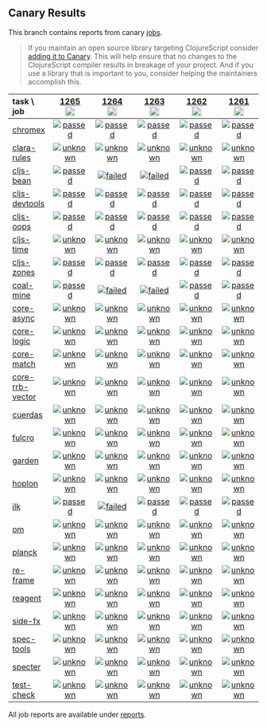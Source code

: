 ## Canary Results

This branch contains reports from canary [jobs](https://github.com/cljs-oss/canary/tree/jobs).

> If you maintain an open source library targeting ClojureScript consider [adding it to Canary](https://github.com/cljs-oss/canary/tree/master#how-to-participate). This will help ensure that no changes to the ClojureScript compiler results in breakage of your project. And if you use a library that is important to you, consider helping the maintainers accomplish this.

[//]: # (begin_overview_table)

| task \ job | <a href="reports/2020/01/25/job-001265-1.10.605-6ab76973" title="job #1265&#xA;&#xA;job&#xA;&#xA;requested by BinaryAge Bot (@babot) on 2020-01-25T11:01:56Z">1265<br/><img width=20 height=20 src="https://avatars0.githubusercontent.com/u/1476765?v=4&s=60"></a> | <a href="reports/2020/01/24/job-001264-1.10.605-6ab76973" title="job #1264&#xA;&#xA;job&#xA;&#xA;requested by BinaryAge Bot (@babot) on 2020-01-24T11:01:53Z">1264<br/><img width=20 height=20 src="https://avatars0.githubusercontent.com/u/1476765?v=4&s=60"></a> | <a href="reports/2020/01/23/job-001263-1.10.604-6583407e" title="job #1263&#xA;&#xA;job&#xA;&#xA;requested by BinaryAge Bot (@babot) on 2020-01-23T11:02:19Z">1263<br/><img width=20 height=20 src="https://avatars0.githubusercontent.com/u/1476765?v=4&s=60"></a> | <a href="reports/2020/01/22/job-001262-1.10.599-79c1e828" title="job #1262&#xA;&#xA;job&#xA;&#xA;requested by BinaryAge Bot (@babot) on 2020-01-22T11:02:18Z">1262<br/><img width=20 height=20 src="https://avatars0.githubusercontent.com/u/1476765?v=4&s=60"></a> | <a href="reports/2020/01/21/job-001261-1.10.599-79c1e828" title="job #1261&#xA;&#xA;job&#xA;&#xA;requested by BinaryAge Bot (@babot) on 2020-01-21T11:01:52Z">1261<br/><img width=20 height=20 src="https://avatars0.githubusercontent.com/u/1476765?v=4&s=60"></a> | <a href="reports/2020/01/20/job-001260-1.10.599-79c1e828" title="job #1260&#xA;&#xA;job&#xA;&#xA;requested by BinaryAge Bot (@babot) on 2020-01-20T11:02:22Z">1260<br/><img width=20 height=20 src="https://avatars0.githubusercontent.com/u/1476765?v=4&s=60"></a> | <a href="reports/2020/01/19/job-001259-1.10.599-79c1e828" title="job #1259&#xA;&#xA;job&#xA;&#xA;requested by BinaryAge Bot (@babot) on 2020-01-19T11:02:18Z">1259<br/><img width=20 height=20 src="https://avatars0.githubusercontent.com/u/1476765?v=4&s=60"></a> | <a href="reports/2020/01/18/job-001258-1.10.599-79c1e828" title="job #1258&#xA;&#xA;job&#xA;&#xA;requested by BinaryAge Bot (@babot) on 2020-01-18T11:02:10Z">1258<br/><img width=20 height=20 src="https://avatars0.githubusercontent.com/u/1476765?v=4&s=60"></a> | <a href="reports/2020/01/17/job-001257-1.10.599-79c1e828" title="job #1257&#xA;&#xA;job&#xA;&#xA;requested by BinaryAge Bot (@babot) on 2020-01-17T11:02:07Z">1257<br/><img width=20 height=20 src="https://avatars0.githubusercontent.com/u/1476765?v=4&s=60"></a> | <a href="reports/2020/01/16/job-001256-1.10.599-79c1e828" title="job #1256&#xA;&#xA;job&#xA;&#xA;requested by BinaryAge Bot (@babot) on 2020-01-16T11:02:09Z">1256<br/><img width=20 height=20 src="https://avatars0.githubusercontent.com/u/1476765?v=4&s=60"></a> |
| :--- | :---: | :---: | :---: | :---: | :---: | :---: | :---: | :---: | :---: | :---: |
| [chromex](https://github.com/binaryage/chromex) | <a href="reports/2020/01/25/job-001265-1.10.605-6ab76973#-chromex"><img title="passed" src="http://box.binaryage.com/s-passed.svg"><a> | <a href="reports/2020/01/24/job-001264-1.10.605-6ab76973#-chromex"><img title="passed" src="http://box.binaryage.com/s-passed.svg"><a> | <a href="reports/2020/01/23/job-001263-1.10.604-6583407e#-chromex"><img title="passed" src="http://box.binaryage.com/s-passed.svg"><a> | <a href="reports/2020/01/22/job-001262-1.10.599-79c1e828#-chromex"><img title="passed" src="http://box.binaryage.com/s-passed.svg"><a> | <a href="reports/2020/01/21/job-001261-1.10.599-79c1e828#-chromex"><img title="passed" src="http://box.binaryage.com/s-passed.svg"><a> | <a href="reports/2020/01/20/job-001260-1.10.599-79c1e828#-chromex"><img title="passed" src="http://box.binaryage.com/s-passed.svg"><a> | <a href="reports/2020/01/19/job-001259-1.10.599-79c1e828#-chromex"><img title="passed" src="http://box.binaryage.com/s-passed.svg"><a> | <a href="reports/2020/01/18/job-001258-1.10.599-79c1e828#-chromex"><img title="passed" src="http://box.binaryage.com/s-passed.svg"><a> | <a href="reports/2020/01/17/job-001257-1.10.599-79c1e828#-chromex"><img title="passed" src="http://box.binaryage.com/s-passed.svg"><a> | <a href="reports/2020/01/16/job-001256-1.10.599-79c1e828#-chromex"><img title="passed" src="http://box.binaryage.com/s-passed.svg"><a> |
| [clara-rules](https://github.com/cerner/clara-rules) | <a href="reports/2020/01/25/job-001265-1.10.605-6ab76973#-clara-rules"><img title="unknown" src="http://box.binaryage.com/s-unknown.svg"><a> | <a href="reports/2020/01/24/job-001264-1.10.605-6ab76973#-clara-rules"><img title="unknown" src="http://box.binaryage.com/s-unknown.svg"><a> | <a href="reports/2020/01/23/job-001263-1.10.604-6583407e#-clara-rules"><img title="unknown" src="http://box.binaryage.com/s-unknown.svg"><a> | <a href="reports/2020/01/22/job-001262-1.10.599-79c1e828#-clara-rules"><img title="unknown" src="http://box.binaryage.com/s-unknown.svg"><a> | <a href="reports/2020/01/21/job-001261-1.10.599-79c1e828#-clara-rules"><img title="unknown" src="http://box.binaryage.com/s-unknown.svg"><a> | <a href="reports/2020/01/20/job-001260-1.10.599-79c1e828#-clara-rules"><img title="unknown" src="http://box.binaryage.com/s-unknown.svg"><a> | <a href="reports/2020/01/19/job-001259-1.10.599-79c1e828#-clara-rules"><img title="unknown" src="http://box.binaryage.com/s-unknown.svg"><a> | <a href="reports/2020/01/18/job-001258-1.10.599-79c1e828#-clara-rules"><img title="unknown" src="http://box.binaryage.com/s-unknown.svg"><a> | <a href="reports/2020/01/17/job-001257-1.10.599-79c1e828#-clara-rules"><img title="unknown" src="http://box.binaryage.com/s-unknown.svg"><a> | <a href="reports/2020/01/16/job-001256-1.10.599-79c1e828#-clara-rules"><img title="unknown" src="http://box.binaryage.com/s-unknown.svg"><a> |
| [cljs-bean](https://github.com/mfikes/cljs-bean) | <a href="reports/2020/01/25/job-001265-1.10.605-6ab76973#-cljs-bean"><img title="passed" src="http://box.binaryage.com/s-passed.svg"><a> | <a href="reports/2020/01/24/job-001264-1.10.605-6ab76973#-cljs-bean"><img title="failed" src="http://box.binaryage.com/s-failed.svg"><a> | <a href="reports/2020/01/23/job-001263-1.10.604-6583407e#-cljs-bean"><img title="failed" src="http://box.binaryage.com/s-failed.svg"><a> | <a href="reports/2020/01/22/job-001262-1.10.599-79c1e828#-cljs-bean"><img title="passed" src="http://box.binaryage.com/s-passed.svg"><a> | <a href="reports/2020/01/21/job-001261-1.10.599-79c1e828#-cljs-bean"><img title="passed" src="http://box.binaryage.com/s-passed.svg"><a> | <a href="reports/2020/01/20/job-001260-1.10.599-79c1e828#-cljs-bean"><img title="failed" src="http://box.binaryage.com/s-failed.svg"><a> | <a href="reports/2020/01/19/job-001259-1.10.599-79c1e828#-cljs-bean"><img title="passed" src="http://box.binaryage.com/s-passed.svg"><a> | <a href="reports/2020/01/18/job-001258-1.10.599-79c1e828#-cljs-bean"><img title="failed" src="http://box.binaryage.com/s-failed.svg"><a> | <a href="reports/2020/01/17/job-001257-1.10.599-79c1e828#-cljs-bean"><img title="passed" src="http://box.binaryage.com/s-passed.svg"><a> | <a href="reports/2020/01/16/job-001256-1.10.599-79c1e828#-cljs-bean"><img title="passed" src="http://box.binaryage.com/s-passed.svg"><a> |
| [cljs-devtools](https://github.com/binaryage/cljs-devtools) | <a href="reports/2020/01/25/job-001265-1.10.605-6ab76973#-cljs-devtools"><img title="passed" src="http://box.binaryage.com/s-passed.svg"><a> | <a href="reports/2020/01/24/job-001264-1.10.605-6ab76973#-cljs-devtools"><img title="passed" src="http://box.binaryage.com/s-passed.svg"><a> | <a href="reports/2020/01/23/job-001263-1.10.604-6583407e#-cljs-devtools"><img title="passed" src="http://box.binaryage.com/s-passed.svg"><a> | <a href="reports/2020/01/22/job-001262-1.10.599-79c1e828#-cljs-devtools"><img title="passed" src="http://box.binaryage.com/s-passed.svg"><a> | <a href="reports/2020/01/21/job-001261-1.10.599-79c1e828#-cljs-devtools"><img title="passed" src="http://box.binaryage.com/s-passed.svg"><a> | <a href="reports/2020/01/20/job-001260-1.10.599-79c1e828#-cljs-devtools"><img title="passed" src="http://box.binaryage.com/s-passed.svg"><a> | <a href="reports/2020/01/19/job-001259-1.10.599-79c1e828#-cljs-devtools"><img title="passed" src="http://box.binaryage.com/s-passed.svg"><a> | <a href="reports/2020/01/18/job-001258-1.10.599-79c1e828#-cljs-devtools"><img title="passed" src="http://box.binaryage.com/s-passed.svg"><a> | <a href="reports/2020/01/17/job-001257-1.10.599-79c1e828#-cljs-devtools"><img title="passed" src="http://box.binaryage.com/s-passed.svg"><a> | <a href="reports/2020/01/16/job-001256-1.10.599-79c1e828#-cljs-devtools"><img title="passed" src="http://box.binaryage.com/s-passed.svg"><a> |
| [cljs-oops](https://github.com/binaryage/cljs-oops) | <a href="reports/2020/01/25/job-001265-1.10.605-6ab76973#-cljs-oops"><img title="passed" src="http://box.binaryage.com/s-passed.svg"><a> | <a href="reports/2020/01/24/job-001264-1.10.605-6ab76973#-cljs-oops"><img title="passed" src="http://box.binaryage.com/s-passed.svg"><a> | <a href="reports/2020/01/23/job-001263-1.10.604-6583407e#-cljs-oops"><img title="passed" src="http://box.binaryage.com/s-passed.svg"><a> | <a href="reports/2020/01/22/job-001262-1.10.599-79c1e828#-cljs-oops"><img title="passed" src="http://box.binaryage.com/s-passed.svg"><a> | <a href="reports/2020/01/21/job-001261-1.10.599-79c1e828#-cljs-oops"><img title="passed" src="http://box.binaryage.com/s-passed.svg"><a> | <a href="reports/2020/01/20/job-001260-1.10.599-79c1e828#-cljs-oops"><img title="passed" src="http://box.binaryage.com/s-passed.svg"><a> | <a href="reports/2020/01/19/job-001259-1.10.599-79c1e828#-cljs-oops"><img title="passed" src="http://box.binaryage.com/s-passed.svg"><a> | <a href="reports/2020/01/18/job-001258-1.10.599-79c1e828#-cljs-oops"><img title="passed" src="http://box.binaryage.com/s-passed.svg"><a> | <a href="reports/2020/01/17/job-001257-1.10.599-79c1e828#-cljs-oops"><img title="passed" src="http://box.binaryage.com/s-passed.svg"><a> | <a href="reports/2020/01/16/job-001256-1.10.599-79c1e828#-cljs-oops"><img title="passed" src="http://box.binaryage.com/s-passed.svg"><a> |
| [cljs-time](https://github.com/andrewmcveigh/cljs-time) | <a href="reports/2020/01/25/job-001265-1.10.605-6ab76973#-cljs-time"><img title="unknown" src="http://box.binaryage.com/s-unknown.svg"><a> | <a href="reports/2020/01/24/job-001264-1.10.605-6ab76973#-cljs-time"><img title="unknown" src="http://box.binaryage.com/s-unknown.svg"><a> | <a href="reports/2020/01/23/job-001263-1.10.604-6583407e#-cljs-time"><img title="unknown" src="http://box.binaryage.com/s-unknown.svg"><a> | <a href="reports/2020/01/22/job-001262-1.10.599-79c1e828#-cljs-time"><img title="unknown" src="http://box.binaryage.com/s-unknown.svg"><a> | <a href="reports/2020/01/21/job-001261-1.10.599-79c1e828#-cljs-time"><img title="unknown" src="http://box.binaryage.com/s-unknown.svg"><a> | <a href="reports/2020/01/20/job-001260-1.10.599-79c1e828#-cljs-time"><img title="unknown" src="http://box.binaryage.com/s-unknown.svg"><a> | <a href="reports/2020/01/19/job-001259-1.10.599-79c1e828#-cljs-time"><img title="unknown" src="http://box.binaryage.com/s-unknown.svg"><a> | <a href="reports/2020/01/18/job-001258-1.10.599-79c1e828#-cljs-time"><img title="unknown" src="http://box.binaryage.com/s-unknown.svg"><a> | <a href="reports/2020/01/17/job-001257-1.10.599-79c1e828#-cljs-time"><img title="unknown" src="http://box.binaryage.com/s-unknown.svg"><a> | <a href="reports/2020/01/16/job-001256-1.10.599-79c1e828#-cljs-time"><img title="unknown" src="http://box.binaryage.com/s-unknown.svg"><a> |
| [cljs-zones](https://github.com/binaryage/cljs-zones) | <a href="reports/2020/01/25/job-001265-1.10.605-6ab76973#-cljs-zones"><img title="passed" src="http://box.binaryage.com/s-passed.svg"><a> | <a href="reports/2020/01/24/job-001264-1.10.605-6ab76973#-cljs-zones"><img title="passed" src="http://box.binaryage.com/s-passed.svg"><a> | <a href="reports/2020/01/23/job-001263-1.10.604-6583407e#-cljs-zones"><img title="passed" src="http://box.binaryage.com/s-passed.svg"><a> | <a href="reports/2020/01/22/job-001262-1.10.599-79c1e828#-cljs-zones"><img title="passed" src="http://box.binaryage.com/s-passed.svg"><a> | <a href="reports/2020/01/21/job-001261-1.10.599-79c1e828#-cljs-zones"><img title="passed" src="http://box.binaryage.com/s-passed.svg"><a> | <a href="reports/2020/01/20/job-001260-1.10.599-79c1e828#-cljs-zones"><img title="passed" src="http://box.binaryage.com/s-passed.svg"><a> | <a href="reports/2020/01/19/job-001259-1.10.599-79c1e828#-cljs-zones"><img title="passed" src="http://box.binaryage.com/s-passed.svg"><a> | <a href="reports/2020/01/18/job-001258-1.10.599-79c1e828#-cljs-zones"><img title="failed" src="http://box.binaryage.com/s-failed.svg"><a> | <a href="reports/2020/01/17/job-001257-1.10.599-79c1e828#-cljs-zones"><img title="passed" src="http://box.binaryage.com/s-passed.svg"><a> | <a href="reports/2020/01/16/job-001256-1.10.599-79c1e828#-cljs-zones"><img title="passed" src="http://box.binaryage.com/s-passed.svg"><a> |
| [coal-mine](https://github.com/mfikes/coal-mine) | <a href="reports/2020/01/25/job-001265-1.10.605-6ab76973#-coal-mine"><img title="passed" src="http://box.binaryage.com/s-passed.svg"><a> | <a href="reports/2020/01/24/job-001264-1.10.605-6ab76973#-coal-mine"><img title="failed" src="http://box.binaryage.com/s-failed.svg"><a> | <a href="reports/2020/01/23/job-001263-1.10.604-6583407e#-coal-mine"><img title="failed" src="http://box.binaryage.com/s-failed.svg"><a> | <a href="reports/2020/01/22/job-001262-1.10.599-79c1e828#-coal-mine"><img title="passed" src="http://box.binaryage.com/s-passed.svg"><a> | <a href="reports/2020/01/21/job-001261-1.10.599-79c1e828#-coal-mine"><img title="passed" src="http://box.binaryage.com/s-passed.svg"><a> | <a href="reports/2020/01/20/job-001260-1.10.599-79c1e828#-coal-mine"><img title="passed" src="http://box.binaryage.com/s-passed.svg"><a> | <a href="reports/2020/01/19/job-001259-1.10.599-79c1e828#-coal-mine"><img title="passed" src="http://box.binaryage.com/s-passed.svg"><a> | <a href="reports/2020/01/18/job-001258-1.10.599-79c1e828#-coal-mine"><img title="failed" src="http://box.binaryage.com/s-failed.svg"><a> | <a href="reports/2020/01/17/job-001257-1.10.599-79c1e828#-coal-mine"><img title="passed" src="http://box.binaryage.com/s-passed.svg"><a> | <a href="reports/2020/01/16/job-001256-1.10.599-79c1e828#-coal-mine"><img title="passed" src="http://box.binaryage.com/s-passed.svg"><a> |
| [core-async](https://github.com/clojure/core.async) | <a href="reports/2020/01/25/job-001265-1.10.605-6ab76973#-core-async"><img title="unknown" src="http://box.binaryage.com/s-unknown.svg"><a> | <a href="reports/2020/01/24/job-001264-1.10.605-6ab76973#-core-async"><img title="unknown" src="http://box.binaryage.com/s-unknown.svg"><a> | <a href="reports/2020/01/23/job-001263-1.10.604-6583407e#-core-async"><img title="unknown" src="http://box.binaryage.com/s-unknown.svg"><a> | <a href="reports/2020/01/22/job-001262-1.10.599-79c1e828#-core-async"><img title="unknown" src="http://box.binaryage.com/s-unknown.svg"><a> | <a href="reports/2020/01/21/job-001261-1.10.599-79c1e828#-core-async"><img title="unknown" src="http://box.binaryage.com/s-unknown.svg"><a> | <a href="reports/2020/01/20/job-001260-1.10.599-79c1e828#-core-async"><img title="unknown" src="http://box.binaryage.com/s-unknown.svg"><a> | <a href="reports/2020/01/19/job-001259-1.10.599-79c1e828#-core-async"><img title="unknown" src="http://box.binaryage.com/s-unknown.svg"><a> | <a href="reports/2020/01/18/job-001258-1.10.599-79c1e828#-core-async"><img title="unknown" src="http://box.binaryage.com/s-unknown.svg"><a> | <a href="reports/2020/01/17/job-001257-1.10.599-79c1e828#-core-async"><img title="unknown" src="http://box.binaryage.com/s-unknown.svg"><a> | <a href="reports/2020/01/16/job-001256-1.10.599-79c1e828#-core-async"><img title="unknown" src="http://box.binaryage.com/s-unknown.svg"><a> |
| [core-logic](https://github.com/clojure/core.logic) | <a href="reports/2020/01/25/job-001265-1.10.605-6ab76973#-core-logic"><img title="unknown" src="http://box.binaryage.com/s-unknown.svg"><a> | <a href="reports/2020/01/24/job-001264-1.10.605-6ab76973#-core-logic"><img title="unknown" src="http://box.binaryage.com/s-unknown.svg"><a> | <a href="reports/2020/01/23/job-001263-1.10.604-6583407e#-core-logic"><img title="unknown" src="http://box.binaryage.com/s-unknown.svg"><a> | <a href="reports/2020/01/22/job-001262-1.10.599-79c1e828#-core-logic"><img title="unknown" src="http://box.binaryage.com/s-unknown.svg"><a> | <a href="reports/2020/01/21/job-001261-1.10.599-79c1e828#-core-logic"><img title="unknown" src="http://box.binaryage.com/s-unknown.svg"><a> | <a href="reports/2020/01/20/job-001260-1.10.599-79c1e828#-core-logic"><img title="unknown" src="http://box.binaryage.com/s-unknown.svg"><a> | <a href="reports/2020/01/19/job-001259-1.10.599-79c1e828#-core-logic"><img title="unknown" src="http://box.binaryage.com/s-unknown.svg"><a> | <a href="reports/2020/01/18/job-001258-1.10.599-79c1e828#-core-logic"><img title="unknown" src="http://box.binaryage.com/s-unknown.svg"><a> | <a href="reports/2020/01/17/job-001257-1.10.599-79c1e828#-core-logic"><img title="unknown" src="http://box.binaryage.com/s-unknown.svg"><a> | <a href="reports/2020/01/16/job-001256-1.10.599-79c1e828#-core-logic"><img title="unknown" src="http://box.binaryage.com/s-unknown.svg"><a> |
| [core-match](https://github.com/clojure/core.match) | <a href="reports/2020/01/25/job-001265-1.10.605-6ab76973#-core-match"><img title="unknown" src="http://box.binaryage.com/s-unknown.svg"><a> | <a href="reports/2020/01/24/job-001264-1.10.605-6ab76973#-core-match"><img title="unknown" src="http://box.binaryage.com/s-unknown.svg"><a> | <a href="reports/2020/01/23/job-001263-1.10.604-6583407e#-core-match"><img title="unknown" src="http://box.binaryage.com/s-unknown.svg"><a> | <a href="reports/2020/01/22/job-001262-1.10.599-79c1e828#-core-match"><img title="unknown" src="http://box.binaryage.com/s-unknown.svg"><a> | <a href="reports/2020/01/21/job-001261-1.10.599-79c1e828#-core-match"><img title="unknown" src="http://box.binaryage.com/s-unknown.svg"><a> | <a href="reports/2020/01/20/job-001260-1.10.599-79c1e828#-core-match"><img title="unknown" src="http://box.binaryage.com/s-unknown.svg"><a> | <a href="reports/2020/01/19/job-001259-1.10.599-79c1e828#-core-match"><img title="unknown" src="http://box.binaryage.com/s-unknown.svg"><a> | <a href="reports/2020/01/18/job-001258-1.10.599-79c1e828#-core-match"><img title="unknown" src="http://box.binaryage.com/s-unknown.svg"><a> | <a href="reports/2020/01/17/job-001257-1.10.599-79c1e828#-core-match"><img title="unknown" src="http://box.binaryage.com/s-unknown.svg"><a> | <a href="reports/2020/01/16/job-001256-1.10.599-79c1e828#-core-match"><img title="unknown" src="http://box.binaryage.com/s-unknown.svg"><a> |
| [core-rrb-vector](https://github.com/clojure/core.rrb-vector) | <a href="reports/2020/01/25/job-001265-1.10.605-6ab76973#-core-rrb-vector"><img title="unknown" src="http://box.binaryage.com/s-unknown.svg"><a> | <a href="reports/2020/01/24/job-001264-1.10.605-6ab76973#-core-rrb-vector"><img title="unknown" src="http://box.binaryage.com/s-unknown.svg"><a> | <a href="reports/2020/01/23/job-001263-1.10.604-6583407e#-core-rrb-vector"><img title="unknown" src="http://box.binaryage.com/s-unknown.svg"><a> | <a href="reports/2020/01/22/job-001262-1.10.599-79c1e828#-core-rrb-vector"><img title="unknown" src="http://box.binaryage.com/s-unknown.svg"><a> | <a href="reports/2020/01/21/job-001261-1.10.599-79c1e828#-core-rrb-vector"><img title="unknown" src="http://box.binaryage.com/s-unknown.svg"><a> | <a href="reports/2020/01/20/job-001260-1.10.599-79c1e828#-core-rrb-vector"><img title="unknown" src="http://box.binaryage.com/s-unknown.svg"><a> | <a href="reports/2020/01/19/job-001259-1.10.599-79c1e828#-core-rrb-vector"><img title="unknown" src="http://box.binaryage.com/s-unknown.svg"><a> | <a href="reports/2020/01/18/job-001258-1.10.599-79c1e828#-core-rrb-vector"><img title="unknown" src="http://box.binaryage.com/s-unknown.svg"><a> | <a href="reports/2020/01/17/job-001257-1.10.599-79c1e828#-core-rrb-vector"><img title="unknown" src="http://box.binaryage.com/s-unknown.svg"><a> | <a href="reports/2020/01/16/job-001256-1.10.599-79c1e828#-core-rrb-vector"><img title="unknown" src="http://box.binaryage.com/s-unknown.svg"><a> |
| [cuerdas](https://github.com/funcool/cuerdas) | <a href="reports/2020/01/25/job-001265-1.10.605-6ab76973#-cuerdas"><img title="unknown" src="http://box.binaryage.com/s-unknown.svg"><a> | <a href="reports/2020/01/24/job-001264-1.10.605-6ab76973#-cuerdas"><img title="unknown" src="http://box.binaryage.com/s-unknown.svg"><a> | <a href="reports/2020/01/23/job-001263-1.10.604-6583407e#-cuerdas"><img title="unknown" src="http://box.binaryage.com/s-unknown.svg"><a> | <a href="reports/2020/01/22/job-001262-1.10.599-79c1e828#-cuerdas"><img title="unknown" src="http://box.binaryage.com/s-unknown.svg"><a> | <a href="reports/2020/01/21/job-001261-1.10.599-79c1e828#-cuerdas"><img title="unknown" src="http://box.binaryage.com/s-unknown.svg"><a> | <a href="reports/2020/01/20/job-001260-1.10.599-79c1e828#-cuerdas"><img title="unknown" src="http://box.binaryage.com/s-unknown.svg"><a> | <a href="reports/2020/01/19/job-001259-1.10.599-79c1e828#-cuerdas"><img title="unknown" src="http://box.binaryage.com/s-unknown.svg"><a> | <a href="reports/2020/01/18/job-001258-1.10.599-79c1e828#-cuerdas"><img title="unknown" src="http://box.binaryage.com/s-unknown.svg"><a> | <a href="reports/2020/01/17/job-001257-1.10.599-79c1e828#-cuerdas"><img title="unknown" src="http://box.binaryage.com/s-unknown.svg"><a> | <a href="reports/2020/01/16/job-001256-1.10.599-79c1e828#-cuerdas"><img title="unknown" src="http://box.binaryage.com/s-unknown.svg"><a> |
| [fulcro](https://github.com/fulcrologic/fulcro) | <a href="reports/2020/01/25/job-001265-1.10.605-6ab76973#-fulcro"><img title="unknown" src="http://box.binaryage.com/s-unknown.svg"><a> | <a href="reports/2020/01/24/job-001264-1.10.605-6ab76973#-fulcro"><img title="unknown" src="http://box.binaryage.com/s-unknown.svg"><a> | <a href="reports/2020/01/23/job-001263-1.10.604-6583407e#-fulcro"><img title="unknown" src="http://box.binaryage.com/s-unknown.svg"><a> | <a href="reports/2020/01/22/job-001262-1.10.599-79c1e828#-fulcro"><img title="unknown" src="http://box.binaryage.com/s-unknown.svg"><a> | <a href="reports/2020/01/21/job-001261-1.10.599-79c1e828#-fulcro"><img title="unknown" src="http://box.binaryage.com/s-unknown.svg"><a> | <a href="reports/2020/01/20/job-001260-1.10.599-79c1e828#-fulcro"><img title="unknown" src="http://box.binaryage.com/s-unknown.svg"><a> | <a href="reports/2020/01/19/job-001259-1.10.599-79c1e828#-fulcro"><img title="unknown" src="http://box.binaryage.com/s-unknown.svg"><a> | <a href="reports/2020/01/18/job-001258-1.10.599-79c1e828#-fulcro"><img title="unknown" src="http://box.binaryage.com/s-unknown.svg"><a> | <a href="reports/2020/01/17/job-001257-1.10.599-79c1e828#-fulcro"><img title="unknown" src="http://box.binaryage.com/s-unknown.svg"><a> | <a href="reports/2020/01/16/job-001256-1.10.599-79c1e828#-fulcro"><img title="unknown" src="http://box.binaryage.com/s-unknown.svg"><a> |
| [garden](https://github.com/noprompt/garden) | <a href="reports/2020/01/25/job-001265-1.10.605-6ab76973#-garden"><img title="unknown" src="http://box.binaryage.com/s-unknown.svg"><a> | <a href="reports/2020/01/24/job-001264-1.10.605-6ab76973#-garden"><img title="unknown" src="http://box.binaryage.com/s-unknown.svg"><a> | <a href="reports/2020/01/23/job-001263-1.10.604-6583407e#-garden"><img title="unknown" src="http://box.binaryage.com/s-unknown.svg"><a> | <a href="reports/2020/01/22/job-001262-1.10.599-79c1e828#-garden"><img title="unknown" src="http://box.binaryage.com/s-unknown.svg"><a> | <a href="reports/2020/01/21/job-001261-1.10.599-79c1e828#-garden"><img title="unknown" src="http://box.binaryage.com/s-unknown.svg"><a> | <a href="reports/2020/01/20/job-001260-1.10.599-79c1e828#-garden"><img title="unknown" src="http://box.binaryage.com/s-unknown.svg"><a> | <a href="reports/2020/01/19/job-001259-1.10.599-79c1e828#-garden"><img title="unknown" src="http://box.binaryage.com/s-unknown.svg"><a> | <a href="reports/2020/01/18/job-001258-1.10.599-79c1e828#-garden"><img title="unknown" src="http://box.binaryage.com/s-unknown.svg"><a> | <a href="reports/2020/01/17/job-001257-1.10.599-79c1e828#-garden"><img title="unknown" src="http://box.binaryage.com/s-unknown.svg"><a> | <a href="reports/2020/01/16/job-001256-1.10.599-79c1e828#-garden"><img title="unknown" src="http://box.binaryage.com/s-unknown.svg"><a> |
| [hoplon](https://github.com/hoplon/hoplon) | <a href="reports/2020/01/25/job-001265-1.10.605-6ab76973#-hoplon"><img title="unknown" src="http://box.binaryage.com/s-unknown.svg"><a> | <a href="reports/2020/01/24/job-001264-1.10.605-6ab76973#-hoplon"><img title="unknown" src="http://box.binaryage.com/s-unknown.svg"><a> | <a href="reports/2020/01/23/job-001263-1.10.604-6583407e#-hoplon"><img title="unknown" src="http://box.binaryage.com/s-unknown.svg"><a> | <a href="reports/2020/01/22/job-001262-1.10.599-79c1e828#-hoplon"><img title="unknown" src="http://box.binaryage.com/s-unknown.svg"><a> | <a href="reports/2020/01/21/job-001261-1.10.599-79c1e828#-hoplon"><img title="unknown" src="http://box.binaryage.com/s-unknown.svg"><a> | <a href="reports/2020/01/20/job-001260-1.10.599-79c1e828#-hoplon"><img title="unknown" src="http://box.binaryage.com/s-unknown.svg"><a> | <a href="reports/2020/01/19/job-001259-1.10.599-79c1e828#-hoplon"><img title="unknown" src="http://box.binaryage.com/s-unknown.svg"><a> | <a href="reports/2020/01/18/job-001258-1.10.599-79c1e828#-hoplon"><img title="unknown" src="http://box.binaryage.com/s-unknown.svg"><a> | <a href="reports/2020/01/17/job-001257-1.10.599-79c1e828#-hoplon"><img title="unknown" src="http://box.binaryage.com/s-unknown.svg"><a> | <a href="reports/2020/01/16/job-001256-1.10.599-79c1e828#-hoplon"><img title="unknown" src="http://box.binaryage.com/s-unknown.svg"><a> |
| [ilk](https://github.com/mfikes/ilk) | <a href="reports/2020/01/25/job-001265-1.10.605-6ab76973#-ilk"><img title="passed" src="http://box.binaryage.com/s-passed.svg"><a> | <a href="reports/2020/01/24/job-001264-1.10.605-6ab76973#-ilk"><img title="failed" src="http://box.binaryage.com/s-failed.svg"><a> | <a href="reports/2020/01/23/job-001263-1.10.604-6583407e#-ilk"><img title="passed" src="http://box.binaryage.com/s-passed.svg"><a> | <a href="reports/2020/01/22/job-001262-1.10.599-79c1e828#-ilk"><img title="passed" src="http://box.binaryage.com/s-passed.svg"><a> | <a href="reports/2020/01/21/job-001261-1.10.599-79c1e828#-ilk"><img title="passed" src="http://box.binaryage.com/s-passed.svg"><a> | <a href="reports/2020/01/20/job-001260-1.10.599-79c1e828#-ilk"><img title="passed" src="http://box.binaryage.com/s-passed.svg"><a> | <a href="reports/2020/01/19/job-001259-1.10.599-79c1e828#-ilk"><img title="passed" src="http://box.binaryage.com/s-passed.svg"><a> | <a href="reports/2020/01/18/job-001258-1.10.599-79c1e828#-ilk"><img title="passed" src="http://box.binaryage.com/s-passed.svg"><a> | <a href="reports/2020/01/17/job-001257-1.10.599-79c1e828#-ilk"><img title="passed" src="http://box.binaryage.com/s-passed.svg"><a> | <a href="reports/2020/01/16/job-001256-1.10.599-79c1e828#-ilk"><img title="passed" src="http://box.binaryage.com/s-passed.svg"><a> |
| [om](https://github.com/omcljs/om) | <a href="reports/2020/01/25/job-001265-1.10.605-6ab76973#-om"><img title="unknown" src="http://box.binaryage.com/s-unknown.svg"><a> | <a href="reports/2020/01/24/job-001264-1.10.605-6ab76973#-om"><img title="unknown" src="http://box.binaryage.com/s-unknown.svg"><a> | <a href="reports/2020/01/23/job-001263-1.10.604-6583407e#-om"><img title="unknown" src="http://box.binaryage.com/s-unknown.svg"><a> | <a href="reports/2020/01/22/job-001262-1.10.599-79c1e828#-om"><img title="unknown" src="http://box.binaryage.com/s-unknown.svg"><a> | <a href="reports/2020/01/21/job-001261-1.10.599-79c1e828#-om"><img title="unknown" src="http://box.binaryage.com/s-unknown.svg"><a> | <a href="reports/2020/01/20/job-001260-1.10.599-79c1e828#-om"><img title="unknown" src="http://box.binaryage.com/s-unknown.svg"><a> | <a href="reports/2020/01/19/job-001259-1.10.599-79c1e828#-om"><img title="unknown" src="http://box.binaryage.com/s-unknown.svg"><a> | <a href="reports/2020/01/18/job-001258-1.10.599-79c1e828#-om"><img title="unknown" src="http://box.binaryage.com/s-unknown.svg"><a> | <a href="reports/2020/01/17/job-001257-1.10.599-79c1e828#-om"><img title="unknown" src="http://box.binaryage.com/s-unknown.svg"><a> | <a href="reports/2020/01/16/job-001256-1.10.599-79c1e828#-om"><img title="unknown" src="http://box.binaryage.com/s-unknown.svg"><a> |
| [planck](https://github.com/planck-repl/planck) | <a href="reports/2020/01/25/job-001265-1.10.605-6ab76973#-planck"><img title="unknown" src="http://box.binaryage.com/s-unknown.svg"><a> | <a href="reports/2020/01/24/job-001264-1.10.605-6ab76973#-planck"><img title="unknown" src="http://box.binaryage.com/s-unknown.svg"><a> | <a href="reports/2020/01/23/job-001263-1.10.604-6583407e#-planck"><img title="unknown" src="http://box.binaryage.com/s-unknown.svg"><a> | <a href="reports/2020/01/22/job-001262-1.10.599-79c1e828#-planck"><img title="unknown" src="http://box.binaryage.com/s-unknown.svg"><a> | <a href="reports/2020/01/21/job-001261-1.10.599-79c1e828#-planck"><img title="unknown" src="http://box.binaryage.com/s-unknown.svg"><a> | <a href="reports/2020/01/20/job-001260-1.10.599-79c1e828#-planck"><img title="unknown" src="http://box.binaryage.com/s-unknown.svg"><a> | <a href="reports/2020/01/19/job-001259-1.10.599-79c1e828#-planck"><img title="unknown" src="http://box.binaryage.com/s-unknown.svg"><a> | <a href="reports/2020/01/18/job-001258-1.10.599-79c1e828#-planck"><img title="unknown" src="http://box.binaryage.com/s-unknown.svg"><a> | <a href="reports/2020/01/17/job-001257-1.10.599-79c1e828#-planck"><img title="unknown" src="http://box.binaryage.com/s-unknown.svg"><a> | <a href="reports/2020/01/16/job-001256-1.10.599-79c1e828#-planck"><img title="unknown" src="http://box.binaryage.com/s-unknown.svg"><a> |
| [re-frame](https://github.com/Day8/re-frame) | <a href="reports/2020/01/25/job-001265-1.10.605-6ab76973#-re-frame"><img title="unknown" src="http://box.binaryage.com/s-unknown.svg"><a> | <a href="reports/2020/01/24/job-001264-1.10.605-6ab76973#-re-frame"><img title="unknown" src="http://box.binaryage.com/s-unknown.svg"><a> | <a href="reports/2020/01/23/job-001263-1.10.604-6583407e#-re-frame"><img title="unknown" src="http://box.binaryage.com/s-unknown.svg"><a> | <a href="reports/2020/01/22/job-001262-1.10.599-79c1e828#-re-frame"><img title="unknown" src="http://box.binaryage.com/s-unknown.svg"><a> | <a href="reports/2020/01/21/job-001261-1.10.599-79c1e828#-re-frame"><img title="unknown" src="http://box.binaryage.com/s-unknown.svg"><a> | <a href="reports/2020/01/20/job-001260-1.10.599-79c1e828#-re-frame"><img title="unknown" src="http://box.binaryage.com/s-unknown.svg"><a> | <a href="reports/2020/01/19/job-001259-1.10.599-79c1e828#-re-frame"><img title="unknown" src="http://box.binaryage.com/s-unknown.svg"><a> | <a href="reports/2020/01/18/job-001258-1.10.599-79c1e828#-re-frame"><img title="unknown" src="http://box.binaryage.com/s-unknown.svg"><a> | <a href="reports/2020/01/17/job-001257-1.10.599-79c1e828#-re-frame"><img title="unknown" src="http://box.binaryage.com/s-unknown.svg"><a> | <a href="reports/2020/01/16/job-001256-1.10.599-79c1e828#-re-frame"><img title="unknown" src="http://box.binaryage.com/s-unknown.svg"><a> |
| [reagent](https://github.com/reagent-project/reagent) | <a href="reports/2020/01/25/job-001265-1.10.605-6ab76973#-reagent"><img title="unknown" src="http://box.binaryage.com/s-unknown.svg"><a> | <a href="reports/2020/01/24/job-001264-1.10.605-6ab76973#-reagent"><img title="unknown" src="http://box.binaryage.com/s-unknown.svg"><a> | <a href="reports/2020/01/23/job-001263-1.10.604-6583407e#-reagent"><img title="unknown" src="http://box.binaryage.com/s-unknown.svg"><a> | <a href="reports/2020/01/22/job-001262-1.10.599-79c1e828#-reagent"><img title="unknown" src="http://box.binaryage.com/s-unknown.svg"><a> | <a href="reports/2020/01/21/job-001261-1.10.599-79c1e828#-reagent"><img title="unknown" src="http://box.binaryage.com/s-unknown.svg"><a> | <a href="reports/2020/01/20/job-001260-1.10.599-79c1e828#-reagent"><img title="unknown" src="http://box.binaryage.com/s-unknown.svg"><a> | <a href="reports/2020/01/19/job-001259-1.10.599-79c1e828#-reagent"><img title="unknown" src="http://box.binaryage.com/s-unknown.svg"><a> | <a href="reports/2020/01/18/job-001258-1.10.599-79c1e828#-reagent"><img title="unknown" src="http://box.binaryage.com/s-unknown.svg"><a> | <a href="reports/2020/01/17/job-001257-1.10.599-79c1e828#-reagent"><img title="unknown" src="http://box.binaryage.com/s-unknown.svg"><a> | <a href="reports/2020/01/16/job-001256-1.10.599-79c1e828#-reagent"><img title="unknown" src="http://box.binaryage.com/s-unknown.svg"><a> |
| [side-fx](https://github.com/cljsrn/side-fx) | <a href="reports/2020/01/25/job-001265-1.10.605-6ab76973#-side-fx"><img title="unknown" src="http://box.binaryage.com/s-unknown.svg"><a> | <a href="reports/2020/01/24/job-001264-1.10.605-6ab76973#-side-fx"><img title="unknown" src="http://box.binaryage.com/s-unknown.svg"><a> | <a href="reports/2020/01/23/job-001263-1.10.604-6583407e#-side-fx"><img title="unknown" src="http://box.binaryage.com/s-unknown.svg"><a> | <a href="reports/2020/01/22/job-001262-1.10.599-79c1e828#-side-fx"><img title="unknown" src="http://box.binaryage.com/s-unknown.svg"><a> | <a href="reports/2020/01/21/job-001261-1.10.599-79c1e828#-side-fx"><img title="unknown" src="http://box.binaryage.com/s-unknown.svg"><a> | <a href="reports/2020/01/20/job-001260-1.10.599-79c1e828#-side-fx"><img title="unknown" src="http://box.binaryage.com/s-unknown.svg"><a> | <a href="reports/2020/01/19/job-001259-1.10.599-79c1e828#-side-fx"><img title="unknown" src="http://box.binaryage.com/s-unknown.svg"><a> | <a href="reports/2020/01/18/job-001258-1.10.599-79c1e828#-side-fx"><img title="unknown" src="http://box.binaryage.com/s-unknown.svg"><a> | <a href="reports/2020/01/17/job-001257-1.10.599-79c1e828#-side-fx"><img title="unknown" src="http://box.binaryage.com/s-unknown.svg"><a> | <a href="reports/2020/01/16/job-001256-1.10.599-79c1e828#-side-fx"><img title="unknown" src="http://box.binaryage.com/s-unknown.svg"><a> |
| [spec-tools](https://github.com/metosin/spec-tools) | <a href="reports/2020/01/25/job-001265-1.10.605-6ab76973#-spec-tools"><img title="unknown" src="http://box.binaryage.com/s-unknown.svg"><a> | <a href="reports/2020/01/24/job-001264-1.10.605-6ab76973#-spec-tools"><img title="unknown" src="http://box.binaryage.com/s-unknown.svg"><a> | <a href="reports/2020/01/23/job-001263-1.10.604-6583407e#-spec-tools"><img title="unknown" src="http://box.binaryage.com/s-unknown.svg"><a> | <a href="reports/2020/01/22/job-001262-1.10.599-79c1e828#-spec-tools"><img title="unknown" src="http://box.binaryage.com/s-unknown.svg"><a> | <a href="reports/2020/01/21/job-001261-1.10.599-79c1e828#-spec-tools"><img title="unknown" src="http://box.binaryage.com/s-unknown.svg"><a> | <a href="reports/2020/01/20/job-001260-1.10.599-79c1e828#-spec-tools"><img title="unknown" src="http://box.binaryage.com/s-unknown.svg"><a> | <a href="reports/2020/01/19/job-001259-1.10.599-79c1e828#-spec-tools"><img title="unknown" src="http://box.binaryage.com/s-unknown.svg"><a> | <a href="reports/2020/01/18/job-001258-1.10.599-79c1e828#-spec-tools"><img title="unknown" src="http://box.binaryage.com/s-unknown.svg"><a> | <a href="reports/2020/01/17/job-001257-1.10.599-79c1e828#-spec-tools"><img title="unknown" src="http://box.binaryage.com/s-unknown.svg"><a> | <a href="reports/2020/01/16/job-001256-1.10.599-79c1e828#-spec-tools"><img title="unknown" src="http://box.binaryage.com/s-unknown.svg"><a> |
| [specter](https://github.com/nathanmarz/specter) | <a href="reports/2020/01/25/job-001265-1.10.605-6ab76973#-specter"><img title="unknown" src="http://box.binaryage.com/s-unknown.svg"><a> | <a href="reports/2020/01/24/job-001264-1.10.605-6ab76973#-specter"><img title="unknown" src="http://box.binaryage.com/s-unknown.svg"><a> | <a href="reports/2020/01/23/job-001263-1.10.604-6583407e#-specter"><img title="unknown" src="http://box.binaryage.com/s-unknown.svg"><a> | <a href="reports/2020/01/22/job-001262-1.10.599-79c1e828#-specter"><img title="unknown" src="http://box.binaryage.com/s-unknown.svg"><a> | <a href="reports/2020/01/21/job-001261-1.10.599-79c1e828#-specter"><img title="unknown" src="http://box.binaryage.com/s-unknown.svg"><a> | <a href="reports/2020/01/20/job-001260-1.10.599-79c1e828#-specter"><img title="unknown" src="http://box.binaryage.com/s-unknown.svg"><a> | <a href="reports/2020/01/19/job-001259-1.10.599-79c1e828#-specter"><img title="unknown" src="http://box.binaryage.com/s-unknown.svg"><a> | <a href="reports/2020/01/18/job-001258-1.10.599-79c1e828#-specter"><img title="unknown" src="http://box.binaryage.com/s-unknown.svg"><a> | <a href="reports/2020/01/17/job-001257-1.10.599-79c1e828#-specter"><img title="unknown" src="http://box.binaryage.com/s-unknown.svg"><a> | <a href="reports/2020/01/16/job-001256-1.10.599-79c1e828#-specter"><img title="unknown" src="http://box.binaryage.com/s-unknown.svg"><a> |
| [test-check](https://github.com/clojure/test.check) | <a href="reports/2020/01/25/job-001265-1.10.605-6ab76973#-test-check"><img title="unknown" src="http://box.binaryage.com/s-unknown.svg"><a> | <a href="reports/2020/01/24/job-001264-1.10.605-6ab76973#-test-check"><img title="unknown" src="http://box.binaryage.com/s-unknown.svg"><a> | <a href="reports/2020/01/23/job-001263-1.10.604-6583407e#-test-check"><img title="unknown" src="http://box.binaryage.com/s-unknown.svg"><a> | <a href="reports/2020/01/22/job-001262-1.10.599-79c1e828#-test-check"><img title="unknown" src="http://box.binaryage.com/s-unknown.svg"><a> | <a href="reports/2020/01/21/job-001261-1.10.599-79c1e828#-test-check"><img title="unknown" src="http://box.binaryage.com/s-unknown.svg"><a> | <a href="reports/2020/01/20/job-001260-1.10.599-79c1e828#-test-check"><img title="unknown" src="http://box.binaryage.com/s-unknown.svg"><a> | <a href="reports/2020/01/19/job-001259-1.10.599-79c1e828#-test-check"><img title="unknown" src="http://box.binaryage.com/s-unknown.svg"><a> | <a href="reports/2020/01/18/job-001258-1.10.599-79c1e828#-test-check"><img title="unknown" src="http://box.binaryage.com/s-unknown.svg"><a> | <a href="reports/2020/01/17/job-001257-1.10.599-79c1e828#-test-check"><img title="unknown" src="http://box.binaryage.com/s-unknown.svg"><a> | <a href="reports/2020/01/16/job-001256-1.10.599-79c1e828#-test-check"><img title="unknown" src="http://box.binaryage.com/s-unknown.svg"><a> |

[//]: # (end_overview_table)

All job reports are available under [reports](reports).
